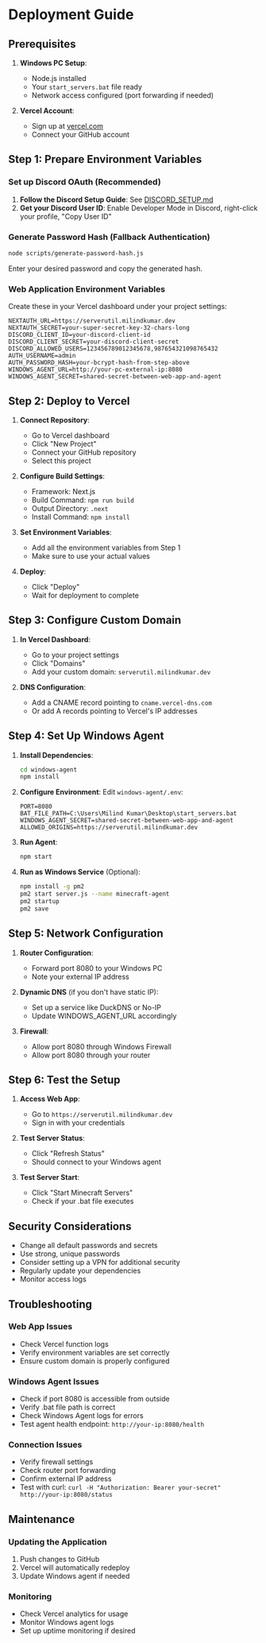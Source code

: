 # Deployment Guide

## Prerequisites

1. **Windows PC Setup**:
   - Node.js installed
   - Your `start_servers.bat` file ready
   - Network access configured (port forwarding if needed)

2. **Vercel Account**: 
   - Sign up at [vercel.com](https://vercel.com)
   - Connect your GitHub account

## Step 1: Prepare Environment Variables

### Set up Discord OAuth (Recommended)
1. **Follow the Discord Setup Guide**: See [DISCORD_SETUP.md](DISCORD_SETUP.md)
2. **Get your Discord User ID**: Enable Developer Mode in Discord, right-click your profile, "Copy User ID"

### Generate Password Hash (Fallback Authentication)
```bash
node scripts/generate-password-hash.js
```
Enter your desired password and copy the generated hash.

### Web Application Environment Variables
Create these in your Vercel dashboard under your project settings:

```
NEXTAUTH_URL=https://serverutil.milindkumar.dev
NEXTAUTH_SECRET=your-super-secret-key-32-chars-long
DISCORD_CLIENT_ID=your-discord-client-id
DISCORD_CLIENT_SECRET=your-discord-client-secret
DISCORD_ALLOWED_USERS=123456789012345678,987654321098765432
AUTH_USERNAME=admin
AUTH_PASSWORD_HASH=your-bcrypt-hash-from-step-above
WINDOWS_AGENT_URL=http://your-pc-external-ip:8080
WINDOWS_AGENT_SECRET=shared-secret-between-web-app-and-agent
```

## Step 2: Deploy to Vercel

1. **Connect Repository**:
   - Go to Vercel dashboard
   - Click "New Project"
   - Connect your GitHub repository
   - Select this project

2. **Configure Build Settings**:
   - Framework: Next.js
   - Build Command: `npm run build`
   - Output Directory: `.next`
   - Install Command: `npm install`

3. **Set Environment Variables**:
   - Add all the environment variables from Step 1
   - Make sure to use your actual values

4. **Deploy**:
   - Click "Deploy"
   - Wait for deployment to complete

## Step 3: Configure Custom Domain

1. **In Vercel Dashboard**:
   - Go to your project settings
   - Click "Domains"
   - Add your custom domain: `serverutil.milindkumar.dev`

2. **DNS Configuration**:
   - Add a CNAME record pointing to `cname.vercel-dns.com`
   - Or add A records pointing to Vercel's IP addresses

## Step 4: Set Up Windows Agent

1. **Install Dependencies**:
   ```bash
   cd windows-agent
   npm install
   ```

2. **Configure Environment**:
   Edit `windows-agent/.env`:
   ```
   PORT=8080
   BAT_FILE_PATH=C:\Users\Milind Kumar\Desktop\start_servers.bat
   WINDOWS_AGENT_SECRET=shared-secret-between-web-app-and-agent
   ALLOWED_ORIGINS=https://serverutil.milindkumar.dev
   ```

3. **Run Agent**:
   ```bash
   npm start
   ```

4. **Run as Windows Service** (Optional):
   ```bash
   npm install -g pm2
   pm2 start server.js --name minecraft-agent
   pm2 startup
   pm2 save
   ```

## Step 5: Network Configuration

1. **Router Configuration**:
   - Forward port 8080 to your Windows PC
   - Note your external IP address

2. **Dynamic DNS** (if you don't have static IP):
   - Set up a service like DuckDNS or No-IP
   - Update WINDOWS_AGENT_URL accordingly

3. **Firewall**:
   - Allow port 8080 through Windows Firewall
   - Allow port 8080 through your router

## Step 6: Test the Setup

1. **Access Web App**:
   - Go to `https://serverutil.milindkumar.dev`
   - Sign in with your credentials

2. **Test Server Status**:
   - Click "Refresh Status"
   - Should connect to your Windows agent

3. **Test Server Start**:
   - Click "Start Minecraft Servers"
   - Check if your .bat file executes

## Security Considerations

- Change all default passwords and secrets
- Use strong, unique passwords
- Consider setting up a VPN for additional security
- Regularly update your dependencies
- Monitor access logs

## Troubleshooting

### Web App Issues
- Check Vercel function logs
- Verify environment variables are set correctly
- Ensure custom domain is properly configured

### Windows Agent Issues
- Check if port 8080 is accessible from outside
- Verify .bat file path is correct
- Check Windows Agent logs for errors
- Test agent health endpoint: `http://your-ip:8080/health`

### Connection Issues
- Verify firewall settings
- Check router port forwarding
- Confirm external IP address
- Test with curl: `curl -H "Authorization: Bearer your-secret" http://your-ip:8080/status`

## Maintenance

### Updating the Application
1. Push changes to GitHub
2. Vercel will automatically redeploy
3. Update Windows agent if needed

### Monitoring
- Check Vercel analytics for usage
- Monitor Windows agent logs
- Set up uptime monitoring if desired
